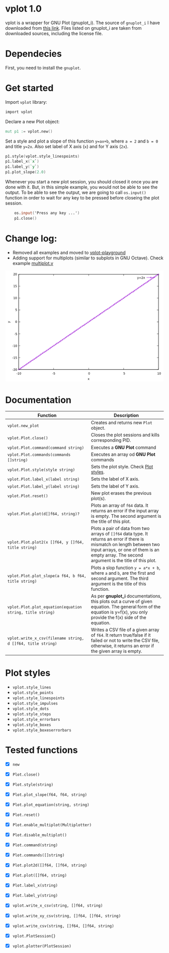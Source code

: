 # vplot 1.0
vplot is a wrapper for GNU Plot (gnuplot_i). The source of `gnuplot_i` I have downloaded from [this link](http://ndevilla.free.fr/gnuplot/). Files listed on gnuplot_i are taken from downloaded sources, including the license file.

# Dependecies
First, you need to install the `gnuplot`.

# Get started

Import `vplot` library:
```v
import vplot
```

Declare a new Plot object:
```v
mut p1 := vplot.new()
```

Set a style and plot a slope of this function `y=ax+b`, where `a = 2` and `b = 0` and title `y=2x`. Also set label of X axis (`x`) and for Y axis (`2x`). 
```v
p1.style(vplot.style_linespoints)
p1.label_x(`x`)
p1.label_y(`y`)
p1.plot_slope(2.0)
```
Whenever you start a new plot session, you should closed it once you are done with it. But, in this simple example, you would not be able to see the output. To be able to see the output, we are going to call `os.input()` function in order to wait for any key to be pressed before closeing the plot session.
```v
	os.input('Press any key ...')
	p1.close()
```

# Change log:
- Removed all examples and moved to [vplot-playground](https://github.com/erdetn/vplot-playground/)
- Adding support for multiplots (similar to subplots in GNU Octave). Check example [multiplot.v](https://github.com/erdetn/vplot-playground/blob/main/multiplot.v)

![Example 01](playground/ex01.png)

# Documentation
| Function | Description |
| --- | ----------- |
| `vplot.new_plot` | Creates and returns new `Plot` object. |
| `vplot.Plot.close()` | Closes the plot sessions and kills corresponding PID.  |
| `vplot.Plot.command(command string)` | Executes a **GNU Plot** command |
| `vplot.Plot.commands(commands []string)` | Executes an array od **GNU Plot** commands |
| `vplot.Plot.style(style string)` | Sets the plot style. Check [Plot styles](#plot-styles). |
| `vplot.Plot.label_x(label string)` | Sets the label of X axis. |
| `vplot.Plot.label_y(label string)` | Sets the label of Y axis. |
| `vplot.Plot.reset()` | New plot erases the previous plot(s). |
| `vplot.Plot.plot(d[]f64, string)?` | Plots an array of `f64` data. It returns an error if the input array is empty. The second argument is the title of this plot. |
| `vplot.Plot.plot2(x []f64, y []f64, title string)` | Plots a pair of data from two arrays of `[]f64` data type. It returns an error if there is mismatch on length between two input arrays, or one of them is an empty array. The second argument is the title of this plot. |
| `vplot.Plot.plot_slope(a f64, b f64, title string)` | Plots a slop function `y = a*x + b`, where `a` and `b`, are the first and second argument. The third argument is the title of this function. |
| `vplot.Plot.plot_equation(equation string, title string)` | As per **gnuplot_i** documentations, this plots out a curve of given equation. The general form of the equation is y=f(x), you only provide the f(x) side of the equation. | 
| `vplot.write_x_csv(filename string, d []f64, title string)` | Writes a CSV file of a given array of `f64`. It return true/false if it failed or not to write the CSV file, otherwise, it returns an error if the given array is empty.|


# Plot styles

- `vplot.style_lines`
- `vplot.style_points`
- `vplot.style_linespoints`
- `vplot.style_impulses`
- `vplot.style_dots`
- `vplot.style_steps`
- `vplot.style_errorbars`
- `vplot.style_boxes`
- `vplot.style_boxeserrorbars`

# Tested functions

- [x] `new`
- [x] `Plot.close()`
- [x] `Plot.style(string)`
- [x] `Plot.plot_slope(f64, f64, string)`
- [x] `Plot.plot_equation(string, string)`
- [x] `Plot.reset()`
- [x] `Plot.enable_multiplot(Multiplotter)`
- [x] `Plot.disable_multiplot()`
- [x] `Plot.command(string)`
- [x] `Plot.commands([]string)` 
- [x] `Plot.plot2d([]f64, []f64, string)`
- [x] `Plot.plot([]f64, string)`
- [x] `Plot.label_x(string)`
- [x] `Plot.label_y(string)`
- [x] `vplot.write_x_csv(string, []f64, string)`
- [x] `vplot.write_xy_csv(string, []f64, []f64, string)`
- [x] `vplot.write_csv(string, []f64, []f64, string)`
- [x] `vplot.PlotSession{}`
- [x] `vplot.plotter(PlotSession)`


